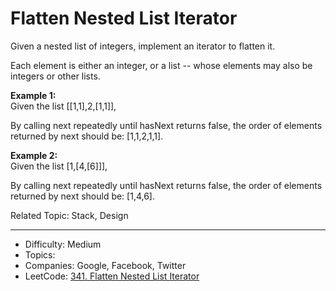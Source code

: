 # Flatten Nested List Iterator

Given a nested list of integers, implement an iterator to flatten it.

Each element is either an integer, or a list -- whose elements may also be integers or other lists.

**Example 1:**  
Given the list [[1,1],2,[1,1]],

By calling next repeatedly until hasNext returns false, the order of elements returned by next should be: [1,1,2,1,1].

**Example 2:**  
Given the list [1,[4,[6]]],

By calling next repeatedly until hasNext returns false, the order of elements returned by next should be: [1,4,6].

Related Topic: Stack, Design

---

* Difficulty: Medium
* Topics: 
* Companies: Google, Facebook, Twitter
* LeetCode: [341. Flatten Nested List Iterator](https://leetcode.com/problems/flatten-nested-list-iterator/description/)
